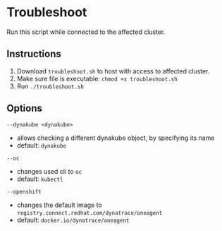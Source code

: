 # Troubleshoot

Run this script while connected to the affected cluster.

## Instructions

1. Download `troubleshoot.sh` to host with access to affected cluster.
1. Make sure file is executable: `chmod +x troubleshoot.sh`
1. Run `./troubleshoot.sh`

## Options

`--dynakube <dynakube>`
- allows checking a different dynakube object, by specifying its name
- default: `dynakube`

`--oc`
- changes used cli to `oc`
- default: `kubectl`

`--openshift`
- changes the default image to `registry.connect.redhat.com/dynatrace/oneagent`
- default: `docker.io/dynatrace/oneagent`
